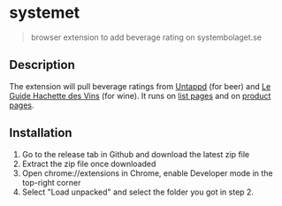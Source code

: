 # systemet

> browser extension to add beverage rating on systembolaget.se

## Description
The extension will pull beverage ratings from [Untappd](https://untappd.com/) (for beer) and [Le Guide Hachette des Vins](https://www.hachette-vins.com/) (for wine). It runs on [list pages](https://www.systembolaget.se/sok/?categoryLevel1=Vin) and on [product pages](https://www.systembolaget.se/produkt/vin/marquis-de-bern-273307/). 

## Installation
1. Go to the release tab in Github and download the latest zip file
2. Extract the zip file once downloaded
3. Open chrome://extensions in Chrome, enable Developer mode in the top-right corner
4. Select "Load unpacked" and select the folder you got in step 2.
